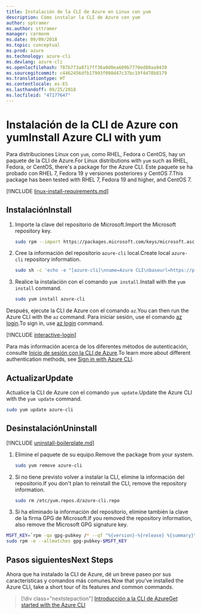 ```yaml
---
title: Instalación de la CLI de Azure en Linux con yum
description: Cómo instalar la CLI de Azure con yum
author: sptramer
ms.author: sttramer
manager: carmonm
ms.date: 09/09/2018
ms.topic: conceptual
ms.prod: azure
ms.technology: azure-cli
ms.devlang: azure-cli
ms.openlocfilehash: 787b773a8717ff36a0d0ea689b7770ed80aa9439
ms.sourcegitcommit: c4462456dfb17993f098d47c37bc19f4d78b8179
ms.translationtype: HT
ms.contentlocale: es-ES
ms.lasthandoff: 09/25/2018
ms.locfileid: "47177647"
---
```

# <a name="install-azure-cli-with-yum"></a><span data-ttu-id="0c45b-103">Instalación de la CLI de Azure con yum</span><span class="sxs-lookup"><span data-stu-id="0c45b-103">Install Azure CLI with yum</span></span>

<span data-ttu-id="0c45b-104">Para distribuciones Linux con `yum`, como RHEL, Fedora o CentOS, hay un paquete de la CLI de Azure.</span><span class="sxs-lookup"><span data-stu-id="0c45b-104">For Linux distributions with  `yum` such as RHEL, Fedora, or CentOS, there's a package for the Azure CLI.</span></span> <span data-ttu-id="0c45b-105">Este paquete se ha probado con RHEL 7, Fedora 19 y versiones posteriores y CentOS 7.</span><span class="sxs-lookup"><span data-stu-id="0c45b-105">This package has been tested with RHEL 7, Fedora 19 and higher, and CentOS 7.</span></span>

[!INCLUDE [linux-install-requirements.md](includes/linux-install-requirements.md)]

## <a name="install"></a><span data-ttu-id="0c45b-106">Instalación</span><span class="sxs-lookup"><span data-stu-id="0c45b-106">Install</span></span>

1. <span data-ttu-id="0c45b-107">Importe la clave del repositorio de Microsoft.</span><span class="sxs-lookup"><span data-stu-id="0c45b-107">Import the Microsoft repository key.</span></span>

   ```bash
   sudo rpm --import https://packages.microsoft.com/keys/microsoft.asc
   ```

2. <span data-ttu-id="0c45b-108">Cree la información del repositorio `azure-cli` local.</span><span class="sxs-lookup"><span data-stu-id="0c45b-108">Create local `azure-cli` repository information.</span></span>

   ```bash
   sudo sh -c 'echo -e "[azure-cli]\nname=Azure CLI\nbaseurl=https://packages.microsoft.com/yumrepos/azure-cli\nenabled=1\ngpgcheck=1\ngpgkey=https://packages.microsoft.com/keys/microsoft.asc" > /etc/yum.repos.d/azure-cli.repo'
   ```

3. <span data-ttu-id="0c45b-109">Realice la instalación con el comando `yum install`.</span><span class="sxs-lookup"><span data-stu-id="0c45b-109">Install with the `yum install` command.</span></span>

   ```bash
   sudo yum install azure-cli
   ```

<span data-ttu-id="0c45b-110">Después, ejecute la CLI de Azure con el comando `az`.</span><span class="sxs-lookup"><span data-stu-id="0c45b-110">You can then run the Azure CLI with the `az` command.</span></span> <span data-ttu-id="0c45b-111">Para iniciar sesión, use el comando [az login](/cli/azure/reference-index#az-login).</span><span class="sxs-lookup"><span data-stu-id="0c45b-111">To sign in, use [az login](/cli/azure/reference-index#az-login) command.</span></span>

[!INCLUDE [interactive-login](includes/interactive-login.md)]

<span data-ttu-id="0c45b-112">Para más información acerca de los diferentes métodos de autenticación, consulte [Inicio de sesión con la CLI de Azure](authenticate-azure-cli.md).</span><span class="sxs-lookup"><span data-stu-id="0c45b-112">To learn more about different authentication methods, see [Sign in with Azure CLI](authenticate-azure-cli.md).</span></span>

## <a name="update"></a><span data-ttu-id="0c45b-113">Actualizar</span><span class="sxs-lookup"><span data-stu-id="0c45b-113">Update</span></span>

<span data-ttu-id="0c45b-114">Actualice la CLI de Azure con el comando `yum update`.</span><span class="sxs-lookup"><span data-stu-id="0c45b-114">Update the Azure CLI with the `yum update` command.</span></span>

```bash
sudo yum update azure-cli
```

## <a name="uninstall"></a><span data-ttu-id="0c45b-115">Desinstalación</span><span class="sxs-lookup"><span data-stu-id="0c45b-115">Uninstall</span></span>

[!INCLUDE [uninstall-boilerplate.md](includes/uninstall-boilerplate.md)]

1. <span data-ttu-id="0c45b-116">Elimine el paquete de su equipo.</span><span class="sxs-lookup"><span data-stu-id="0c45b-116">Remove the package from your system.</span></span>

   ```bash
   sudo yum remove azure-cli
   ```

2. <span data-ttu-id="0c45b-117">Si no tiene previsto volver a instalar la CLI, elimine la información del repositorio.</span><span class="sxs-lookup"><span data-stu-id="0c45b-117">If you don't plan to reinstall the CLI, remove the repository information.</span></span>

   ```bash
   sudo rm /etc/yum.repos.d/azure-cli.repo
   ```

3. <span data-ttu-id="0c45b-118">Si ha eliminado la información del repositorio, elimine también la clave de la firma GPG de Microsoft.</span><span class="sxs-lookup"><span data-stu-id="0c45b-118">If you removed the repository information, also remove the Microsoft GPG signature key.</span></span>

  ```bash
  MSFT_KEY=`rpm -qa gpg-pubkey /* --qf "%{version}-%{release} %{summary}\n" | grep Microsoft | awk '{print $1}'`
  sudo rpm -e --allmatches gpg-pubkey-$MSFT_KEY
  ```

## <a name="next-steps"></a><span data-ttu-id="0c45b-119">Pasos siguientes</span><span class="sxs-lookup"><span data-stu-id="0c45b-119">Next Steps</span></span>

<span data-ttu-id="0c45b-120">Ahora que ha instalado la CLI de Azure, dé un breve paseo por sus características y comandos más comunes.</span><span class="sxs-lookup"><span data-stu-id="0c45b-120">Now that you've installed the Azure CLI, take a short tour of its features and common commands.</span></span>

> [!div class="nextstepaction"]
> [<span data-ttu-id="0c45b-121">Introducción a la CLI de Azure</span><span class="sxs-lookup"><span data-stu-id="0c45b-121">Get started with the Azure CLI</span></span>](get-started-with-azure-cli.md)

